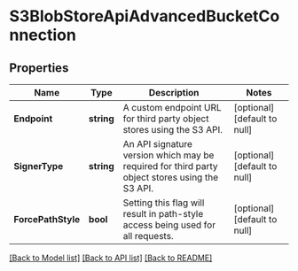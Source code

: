 # S3BlobStoreApiAdvancedBucketConnection

## Properties
Name | Type | Description | Notes
------------ | ------------- | ------------- | -------------
**Endpoint** | **string** | A custom endpoint URL for third party object stores using the S3 API. | [optional] [default to null]
**SignerType** | **string** | An API signature version which may be required for third party object stores using the S3 API. | [optional] [default to null]
**ForcePathStyle** | **bool** | Setting this flag will result in path-style access being used for all requests. | [optional] [default to null]

[[Back to Model list]](../README.md#documentation-for-models) [[Back to API list]](../README.md#documentation-for-api-endpoints) [[Back to README]](../README.md)

